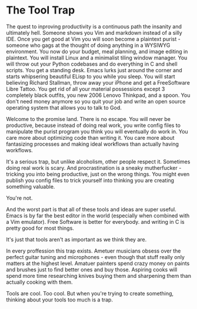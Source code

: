 # The Tool Trap

The quest to inproving productivity is a continuous path the insanity and ultimately hell.
Someone shows you Vim and markdown instead of a silly IDE.
Once you get good at Vim you will soon become a plaintext purist - someone who gags at the thought of doing anything in a WYSIWYG environment.
You now do your budget, meal planning, and image editing in plaintext.
You will install Linux and a minimalist tiling window manager.
You will throw out your Python codebases and do everything in C and shell scripts.
You get a standing desk.
Emacs lurks just around the corner and starts whipsering beautiful ELisp to you while you sleep.
You will start believing Richard Stallman, throw away your iPhone and get a FreeSoftware Libre Tattoo.
You get rid of all your material possessions except 3 completely black outfits, you new 2006 Lenovo Thinkpad, and a spoon.
You don't need money anymore so you quit your job and write an open source operating system that allows you to talk to God.

Welcome to the promise land.
There is no escape.
You will never be productive, because instead of doing real work, you write config files to manipulate the purist program you think you will eventually do work in.
You care more about optimizing code than writing it.
You care more about fantasizing processes and making ideal workflows than actually having workflows.

It's a serious trap, but unlike alcoholism, other people respect it.
Sometimes doing real work is scary.
And procrastination is a sneaky mutherfucker - tricking you into being productive, just on the wrong things.
You might even publish you config files to trick yourself into thinking you are creating something valuable.

You're not.

And the worst part is that all of these tools and ideas are super useful.
Emacs is by far the best editor in the world (especially when combined with a Vim emulator).
Free Software is better for everybody.
and writing in C is pretty good for most things.

It's just that tools aren't as important as we think they are.

In every proffession this trap exists.
Ametuer musicians obsess over the perfect guitar tuning and microphones - even though that stuff really only matters at the highest level.
Amatuer painters spend crazy money on paints and brushes just to find better ones and buy those.
Aspiring cooks will spend more time researching knives buying them and sharpening them than actually cooking with them.

Tools are cool.
Too cool.
But when you're trying to create something, thinking about your tools too much is a trap.
